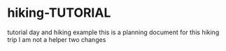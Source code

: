 # hiking-TUTORIAL
 tutorial day and hiking example
this is a planning document for this hiking trip
I am not a helper
two changes